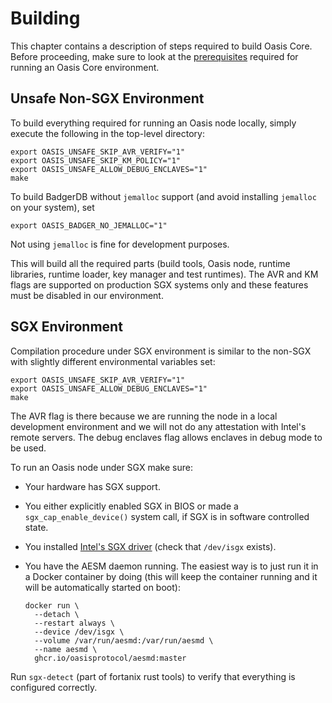 # Building

This chapter contains a description of steps required to build Oasis Core.
Before proceeding, make sure to look at the [prerequisites] required for running
an Oasis Core environment.

[prerequisites]: prerequisites.md

## Unsafe Non-SGX Environment

To build everything required for running an Oasis node locally, simply execute
the following in the top-level directory:

```
export OASIS_UNSAFE_SKIP_AVR_VERIFY="1"
export OASIS_UNSAFE_SKIP_KM_POLICY="1"
export OASIS_UNSAFE_ALLOW_DEBUG_ENCLAVES="1"
make
```

To build BadgerDB without `jemalloc` support (and avoid installing `jemalloc`
on your system), set

```
export OASIS_BADGER_NO_JEMALLOC="1"
```

Not using `jemalloc` is fine for development purposes.

This will build all the required parts (build tools, Oasis node, runtime
libraries, runtime loader, key manager and test runtimes). The AVR and KM flags
are supported on production SGX systems only and these features must be disabled
in our environment.

## SGX Environment

Compilation procedure under SGX environment is similar to the non-SGX with
slightly different environmental variables set:

```
export OASIS_UNSAFE_SKIP_AVR_VERIFY="1"
export OASIS_UNSAFE_ALLOW_DEBUG_ENCLAVES="1"
make
```

The AVR flag is there because we are running the node in a local development
environment and we will not do any attestation with Intel's remote servers. The
debug enclaves flag allows enclaves in debug mode to be used.

To run an Oasis node under SGX make sure:

* Your hardware has SGX support.
* You either explicitly enabled SGX in BIOS or made a
  `sgx_cap_enable_device()` system call, if SGX is in software controlled state.
* You installed [Intel's SGX driver] (check that `/dev/isgx` exists).
* You have the AESM daemon running. The easiest way is to just run it in a
  Docker container by doing (this will keep the container running and it will
  be automatically started on boot):

  ```
  docker run \
    --detach \
    --restart always \
    --device /dev/isgx \
    --volume /var/run/aesmd:/var/run/aesmd \
    --name aesmd \
    ghcr.io/oasisprotocol/aesmd:master
  ```

Run `sgx-detect` (part of fortanix rust tools) to verify that everything is
configured correctly.

[Intel's SGX driver]: https://github.com/intel/linux-sgx-driver
